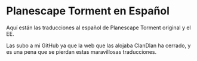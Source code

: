 # Planescape Torment en Español
Aquí están las traducciones al español de Planescape Torment original y el EE. 

Las subo a mi GitHub ya que la web que las alojaba ClanDlan ha cerrado, y es una pena que se pierdan estas maravillosas traducciones.
